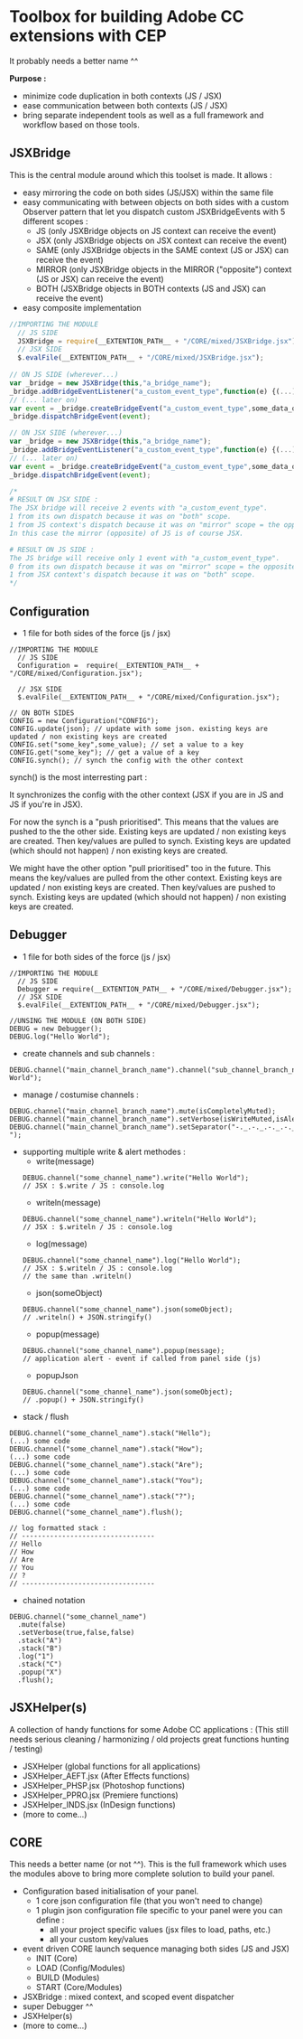 # Toolbox for building Adobe CC extensions with CEP
It probably needs a better name ^^

**Purpose :**
- minimize code duplication in both contexts (JS / JSX)
- ease communication between both contexts (JS / JSX)
- bring separate independent tools as well as a full framework and workflow based on those tools.

## JSXBridge
This is the central module around which this toolset is made.
It allows :
- easy mirroring the code on both sides (JS/JSX) within the same file
- easy communicating with between objects on both sides with a custom Observer pattern that let you dispatch custom JSXBridgeEvents with 5 different scopes :
  - JS (only JSXBridge objects on JS context can receive the event)
  - JSX (only JSXBridge objects on JSX context can receive the event)
  - SAME (only JSXBridge objects in the SAME context (JS or JSX) can receive the event)
  - MIRROR (only JSXBridge objects in the MIRROR ("opposite") context (JS or JSX) can receive the event)
  - BOTH (JSXBridge objects in BOTH contexts (JS and JSX) can receive the event) 
- easy composite implementation
```javascript
//IMPORTING THE MODULE
  // JS SIDE
  JSXBridge = require(__EXTENTION_PATH__ + "/CORE/mixed/JSXBridge.jsx");
  // JSX SIDE
  $.evalFile(__EXTENTION_PATH__ + "/CORE/mixed/JSXBridge.jsx");
  
// ON JS SIDE (wherever...)
var _bridge = new JSXBridge(this,"a_bridge_name");
_bridge.addBridgeEventListener("a_custom_event_type",function(e) {(...)});
// (... later on)
var event = _bridge.createBridgeEvent("a_custom_event_type",some_data_object,"mirror");
_bridge.dispatchBridgeEvent(event);

// ON JSX SIDE (wherever...)
var _bridge = new JSXBridge(this,"a_bridge_name");
_bridge.addBridgeEventListener("a_custom_event_type",function(e) {(...)});
// (... later on)
var event = _bridge.createBridgeEvent("a_custom_event_type",some_data_object,"both");
_bridge.dispatchBridgeEvent(event);

/*
# RESULT ON JSX SIDE :
The JSX bridge will receive 2 events with "a_custom_event_type".
1 from its own dispatch because it was on "both" scope.
1 from JS context's dispatch because it was on "mirror" scope = the opposite context of JS = JSX.
In this case the mirror (opposite) of JS is of course JSX.

# RESULT ON JS SIDE :
The JS bridge will receive only 1 event with "a_custom_event_type".
0 from its own dispatch because it was on "mirror" scope = the opposite context of it's own = JSX.
1 from JSX context's dispatch because it was on "both" scope.
*/
```
## Configuration
- 1 file for both sides of the force (js / jsx)
```
//IMPORTING THE MODULE
  // JS SIDE
  Configuration =  require(__EXTENTION_PATH__ + "/CORE/mixed/Configuration.jsx");

  // JSX SIDE
  $.evalFile(__EXTENTION_PATH__ + "/CORE/mixed/Configuration.jsx");
  
// ON BOTH SIDES
CONFIG = new Configuration("CONFIG");
CONFIG.update(json); // update with some json. existing keys are updated / non existing keys are created
CONFIG.set("some_key",some_value); // set a value to a key
CONFIG.get("some_key"); // get a value of a key
CONFIG.synch(); // synch the config with the other context
```
synch() is the most interresting part :

It synchronizes the config with the other context (JSX if you are in JS and JS if you're in JSX).

For now the synch is a "push prioritised".
This means that the values are pushed to the the other side.
Existing keys are updated / non existing keys are created.
Then key/values are pulled to synch. 
Existing keys are updated (which should not happen) / non existing keys are created.

We might have the other option "pull prioritised" too in the future.
This means the key/values are pulled from the other context.
Existing keys are updated / non existing keys are created.
Then key/values are pushed to synch.
Existing keys are updated (which should not happen) / non existing keys are created.

## Debugger
- 1 file for both sides of the force (js / jsx)
```
//IMPORTING THE MODULE
  // JS SIDE
  Debugger = require(__EXTENTION_PATH__ + "/CORE/mixed/Debugger.jsx");
  // JSX SIDE
  $.evalFile(__EXTENTION_PATH__ + "/CORE/mixed/Debugger.jsx");
  
//UNSING THE MODULE (ON BOTH SIDE)
DEBUG = new Debugger();
DEBUG.log("Hello World");
```
- create channels and sub channels :
```
DEBUG.channel("main_channel_branch_name").channel("sub_channel_branch_name").log("Hello World");
```
- manage / costumise channels :
```
DEBUG.channel("main_channel_branch_name").mute(isCompletelyMuted);
DEBUG.channel("main_channel_branch_name").setVerbose(isWriteMuted,isAlertMutedn,isChannelIdPrefixDisplayed); 
DEBUG.channel("main_channel_branch_name").setSeparator("-._.-._.-._.-._.-._.-._.-._.-._.-._.-");
```
- supporting multiple write & alert methodes :
  - write(message) 
  ```
  DEBUG.channel("some_channel_name").write("Hello World");
  // JSX : $.write / JS : console.log
  ```
  - writeln(message) 
  ```
  DEBUG.channel("some_channel_name").writeln("Hello World");
  // JSX : $.writeln / JS : console.log
  ```
  - log(message) 
  ```
  DEBUG.channel("some_channel_name").log("Hello World");
  // JSX : $.writeln / JS : console.log
  // the same than .writeln()
  ```
  - json(someObject) 
  ```
  DEBUG.channel("some_channel_name").json(someObject);
  // .writeln() + JSON.stringify()
  ```
  - popup(message) 
  ```
  DEBUG.channel("some_channel_name").popup(message);
  // application alert - event if called from panel side (js)
  ```
  - popupJson 
  ```
  DEBUG.channel("some_channel_name").json(someObject);
  // .popup() + JSON.stringify()
  ```
- stack / flush
```
DEBUG.channel("some_channel_name").stack("Hello");
(...) some code
DEBUG.channel("some_channel_name").stack("How");
(...) some code
DEBUG.channel("some_channel_name").stack("Are");
(...) some code
DEBUG.channel("some_channel_name").stack("You");
(...) some code
DEBUG.channel("some_channel_name").stack("?");
(...) some code
DEBUG.channel("some_channel_name").flush();

// log formatted stack :
// ---------------------------------
// Hello
// How
// Are
// You
// ?
// ---------------------------------
```
- chained notation
```
DEBUG.channel("some_channel_name")
  .mute(false)
  .setVerbose(true,false,false)
  .stack("A")
  .stack("B")
  .log("1")
  .stack("C")
  .popup("X")
  .flush();
```

## JSXHelper(s)
A collection of handy functions for some  Adobe CC applications :
(This still needs serious cleaning / harmonizing / old projects great functions hunting / testing)
- JSXHelper             (global functions for all applications)
- JSXHelper_AEFT.jsx    (After Effects functions)
- JSXHelper_PHSP.jsx    (Photoshop functions)
- JSXHelper_PPRO.jsx    (Premiere functions)
- JSXHelper_INDS.jsx    (InDesign functions)
- (more to come...)

## CORE
This needs a better name (or not ^^).
This is the full framework which uses the modules above to bring more complete solution to build your panel.
- Configuration based initialisation of your panel.
  - 1 core json configuration file (that you won't need to change)
  - 1 plugin json configuration file specific to your panel were you can define :
    - all your project specific values (jsx files to load, paths, etc.)
    - all your custom key/values
- event driven CORE launch sequence managing both sides (JS and JSX)
  - INIT (Core)
  - LOAD (Config/Modules)
  - BUILD (Modules)
  - START (Core/Modules)
- JSXBridge : mixed context, and scoped event dispatcher
- super Debugger ^^
- JSXHelper(s)
- (more to come...)
